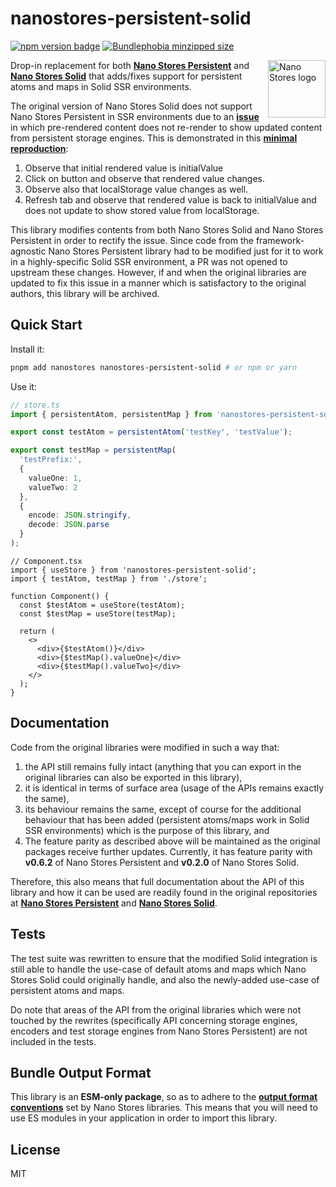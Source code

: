 [nano stores solid]: https://github.com/nanostores/solid
[nano stores persistent]: https://github.com/nanostores/persistent
[minimal reproduction]: https://stackblitz.com/edit/github-kbyuhy-tet5pj?file=src/components/Component.jsx
[issue]: https://github.com/nanostores/solid/issues/11
[output format conventions]: https://github.com/nanostores/nanostores#esm

# nanostores-persistent-solid

<a href="https://www.npmjs.com/package/nanostores-persistent-solid"><img src="https://img.shields.io/npm/v/nanostores-persistent-solid" alt="npm version badge"></a>
<a href="https://bundlephobia.com/package/nanostores-persistent-solid"><img src="https://img.shields.io/bundlephobia/minzip/nanostores-persistent-solid" alt="Bundlephobia minzipped size"></a>

<img align="right" width="92" height="92" title="Nano Stores logo"
     src="https://nanostores.github.io/nanostores/logo.svg">

Drop-in replacement for both **[Nano Stores Persistent]** and **[Nano Stores Solid]** that adds/fixes support for persistent atoms and maps in Solid SSR environments.

The original version of Nano Stores Solid does not support Nano Stores Persistent in SSR environments due to an **[issue]** in which pre-rendered content does not re-render to show updated content from persistent storage engines. This is demonstrated in this **[minimal reproduction]**:

1. Observe that initial rendered value is initialValue
2. Click on button and observe that rendered value changes.
3. Observe also that localStorage value changes as well.
4. Refresh tab and observe that rendered value is back to initialValue and does not update to show stored value from localStorage.

This library modifies contents from both Nano Stores Solid and Nano Stores Persistent in order to rectify the issue. Since code from the framework-agnostic Nano Stores Persistent library had to be modified just for it to work in a highly-specific Solid SSR environment, a PR was not opened to upstream these changes. However, if and when the original libraries are updated to fix this issue in a manner which is satisfactory to the original authors, this library will be archived.

## Quick Start

Install it:

```bash
pnpm add nanostores nanostores-persistent-solid # or npm or yarn
```

Use it:

```ts
// store.ts
import { persistentAtom, persistentMap } from 'nanostores-persistent-solid';

export const testAtom = persistentAtom('testKey', 'testValue');

export const testMap = persistentMap(
  'testPrefix:',
  {
    valueOne: 1,
    valueTwo: 2
  },
  {
    encode: JSON.stringify,
    decode: JSON.parse
  }
);
```

```tsx
// Component.tsx
import { useStore } from 'nanostores-persistent-solid';
import { testAtom, testMap } from './store';

function Component() {
  const $testAtom = useStore(testAtom);
  const $testMap = useStore(testMap);

  return (
    <>
      <div>{$testAtom()}</div>
      <div>{$testMap().valueOne}</div>
      <div>{$testMap().valueTwo}</div>
    </>
  );
}
```

## Documentation

Code from the original libraries were modified in such a way that:

1. the API still remains fully intact (anything that you can export in the original libraries can also be exported in this library),
2. it is identical in terms of surface area (usage of the APIs remains exactly the same),
3. its behaviour remains the same, except of course for the additional behaviour that has been added (persistent atoms/maps work in Solid SSR environments) which is the purpose of this library, and
4. The feature parity as described above will be maintained as the original packages receive further updates. Currently, it has feature parity with **v0.6.2** of Nano Stores Persistent and **v0.2.0** of Nano Stores Solid.

Therefore, this also means that full documentation about the API of this library and how it can be used are readily found in the original repositories at **[Nano Stores Persistent]** and **[Nano Stores Solid]**.

## Tests

The test suite was rewritten to ensure that the modified Solid integration is still able to handle the use-case of default atoms and maps which Nano Stores Solid could originally handle, and also the newly-added use-case of persistent atoms and maps.

Do note that areas of the API from the original libraries which were not touched by the rewrites (specifically API concerning storage engines, encoders and test storage engines from Nano Stores Persistent) are not included in the tests.

## Bundle Output Format

This library is an **ESM-only package**, so as to adhere to the **[output format conventions]** set by Nano Stores libraries. This means that you will need to use ES modules in your application in order to import this library.

## License

MIT
